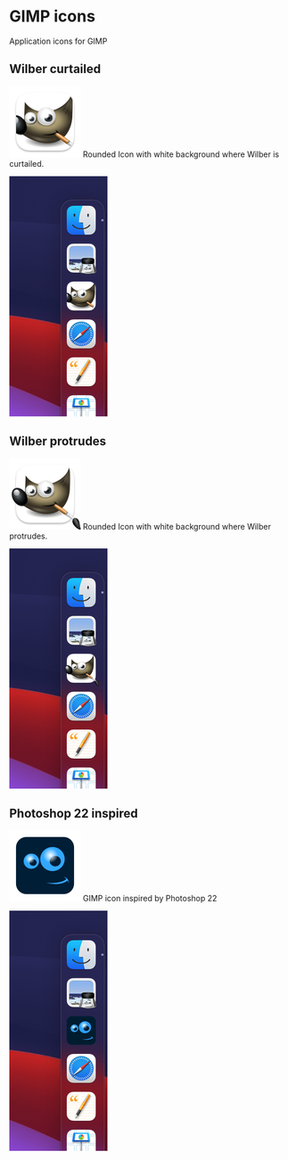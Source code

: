 # GIMP icons
Application icons for GIMP

## Wilber curtailed
<img src="https://github.com/emsspree/GIMP_icons/blob/main/gimp-wilberc.iconset/icon_128x128.png" alt="App icon: gimp-wilberc" /> Rounded Icon with white background where Wilber is curtailed.

<img src="https://github.com/emsspree/GIMP_icons/blob/main/gimp-wilberc.iconset/preview.png" alt="Dock preview: gimp-wilberc" />

## Wilber protrudes
<img src="https://github.com/emsspree/GIMP_icons/blob/main/gimp-wilberp.iconset/icon_128x128.png" alt="App icon: gimp-wilberp" /> Rounded Icon with white background where Wilber protrudes.

<img src="https://github.com/emsspree/GIMP_icons/blob/main/gimp-wilberp.iconset/preview.png" alt="Dock preview: gimp-wilberp" />

## Photoshop 22 inspired
<img src="https://github.com/emsspree/GIMP_icons/blob/main/gimp-ps22.iconset/icon_128x128.png" alt="App icon: gimp-ps22" /> GIMP icon inspired by Photoshop 22

<img src="https://github.com/emsspree/GIMP_icons/blob/main/gimp-ps22.iconset/preview.png" alt="Dock preview: gimp-ps22" />
